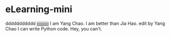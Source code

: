 # eLearning-mini
ddddddddddd
jjjjjjjjjjj
I am Yang Chao. I am better than Jia Hao. edit by Yang Chao
I can write Python code. Hey, you can't.
